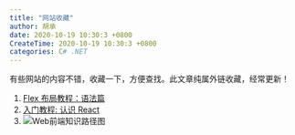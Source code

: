```yaml
---
title: "网站收藏"
author: 胡承
date: 2020-10-19 10:30:3 +0800
CreateTime: 2020-10-19 10:30:3 +0800
categories: C# .NET
---
```


有些网站的内容不错，收藏一下，方便查找。此文章纯属外链收藏，经常更新！

<!-- more -->
1. [Flex 布局教程：语法篇](http://www.ruanyifeng.com/blog/2015/07/flex-grammar.html)
1. [入门教程: 认识 React](https://react.docschina.org/tutorial/tutorial.html)
1. ![Web前端知识路径图](https://i.loli.net/2020/11/19/Zsh62dgCvrquARj.jpg)
